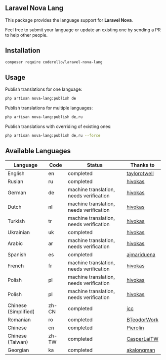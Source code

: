 ## Laravel Nova Lang

This package provides the language support for **Laravel Nova**.

Feel free to submit your language or update an existing one by sending a PR to help other people.

## Installation

```bash
composer require coderello/laravel-nova-lang
```

## Usage

Publish translations for one language:
```bash
php artisan nova-lang:publish de
```

Publish translations for multiple languages:
```bash
php artisan nova-lang:publish de,ru
```

Publish translations with overriding of existing ones:
```bash
php artisan nova-lang:publish de,ru --force
```

## Available Languages

| Language | Code | Status | Thanks to |
| --- | --- | --- | --- |
| English | en | completed | [taylorotwell](https://github.com/taylorotwell) |
| Rusian | ru | completed | [hivokas](https://github.com/hivokas) |
| German | de | machine translation, needs verification | [hivokas](https://github.com/hivokas) |
| Dutch | nl | machine translation, needs verification | [hivokas](https://github.com/hivokas) |
| Turkish | tr | machine translation, needs verification | [hivokas](https://github.com/hivokas) |
| Ukrainian | uk | completed | [hivokas](https://github.com/hivokas) |
| Arabic | ar | machine translation, needs verification | [hivokas](https://github.com/hivokas) |
| Spanish | es | completed | [ajmariduena](https://github.com/ajmariduena) |
| French | fr | machine translation, needs verification | [hivokas](https://github.com/hivokas) |
| Polish | pl | machine translation, needs verification | [hivokas](https://github.com/hivokas) |
| Polish | pl | machine translation, needs verification | [hivokas](https://github.com/hivokas) |
| Chinese (Simplified) | zh-CN | completed | [jcc](https://github.com/jcc) |
| Romanian | ro | completed | [BTeodorWork](https://github.com/BTeodorWork) |
| Chinese | cn | completed | [Pierolin](https://github.com/Pierolin) |
| Chinese (Taiwan) | zh-TW | completed | [CasperLaiTW](https://github.com/CasperLaiTW) |
| Georgian | ka | completed | [akalongman](https://github.com/akalongman) |
